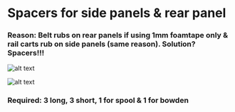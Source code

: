<h1> Spacers for side panels & rear panel </h1>
<h3> Reason: Belt rubs on rear panels if using 1mm foamtape only & rail carts rub on side panels (same reason). Solution? Spacers!!! </h3>

![alt text](https://i.imgur.com/o7Ogdo5.png)

![alt text](https://i.imgur.com/gMYDc8C.png)

<h3> Required: 3 long, 3 short, 1 for spool & 1 for bowden 
